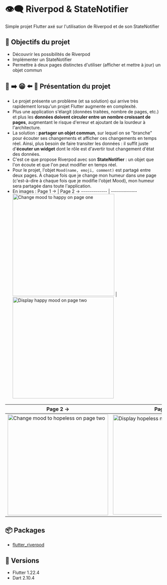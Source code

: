# :eye_speech_bubble: Riverpod & StateNotifier

Simple projet Flutter axé sur l'utilisation de Riverpod et de son StateNotifier

## :rocket: Objectifs du projet

* Découvrir les possibilités de Riverpod
* Implémenter un StateNotifier
* Permettre à deux pages distinctes d'utiliser (afficher et mettre à jour) un objet commun

## :iphone: :arrow_right: :grin: :arrow_left: :iphone: Présentation du projet

* Le projet présente un problème (et sa solution) qui arrive très rapidement lorsqu'un projet Flutter augmente en complexité.
* Plus une application s'élargit (données traitées, nombre de pages, etc.) et plus les **données doivent circuler entre un nombre croissant de pages**, augmentant le risque d'erreur et ajoutant de la lourdeur à l'architecture.
* La solution : **partager un objet commun**, sur lequel on se "branche" pour écouter ses changements et afficher ces changements en temps réel. Ainsi, plus besoin de faire transiter les données : il suffit juste d'**écouter un widget** dont le rôle est d'avertir tout changement d'état des données.
* C'est ce que propose Riverpod avec son **StateNotifier** : un objet que l'on écoute et que l'on peut modifier en temps réel.
* Pour le projet, l'objet ``Mood(name, emoji, comment)`` est partagé entre deux pages. A chaque fois que je change mon humeur dans une page (c'est-à-dire à chaque fois que je modifie l'objet Mood), mon humeur sera partagée dans toute l'application.
* En images :
Page 1 → | Page 2  →
------------- | -------------
<img width="327" alt="Change mood to happy on page one" src="https://user-images.githubusercontent.com/41048008/109427326-31d4ac80-79f2-11eb-8f19-87a496bcfe39.png"> | <img width="325" alt="Display happy mood on page two" src="https://user-images.githubusercontent.com/41048008/109427337-41ec8c00-79f2-11eb-8562-472a158a6506.png">

Page 2 → | Page 1 
------------- | -------------
<img width="323" alt="Change mood to hopeless on page two" src="https://user-images.githubusercontent.com/41048008/109427339-444ee600-79f2-11eb-84e2-f0732edfc7e8.png"> | <img width="320" alt="Display hopeless mood on page one" src="https://user-images.githubusercontent.com/41048008/109427342-4618a980-79f2-11eb-91c1-87446694ea12.png">


## :package: Packages

* [flutter_riverpod](https://pub.dev/packages/flutter_riverpod)

## :pushpin: Versions

* Flutter 1.22.4
* Dart 2.10.4
